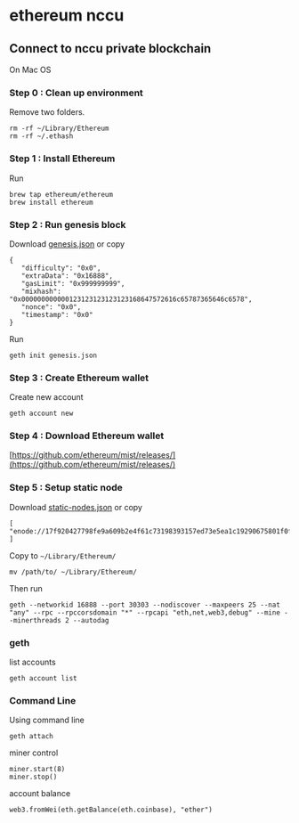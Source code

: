 # ethereum nccu

## Connect to nccu private blockchain

On Mac OS

### Step 0 : Clean up environment 

Remove two folders. 

```
rm -rf ~/Library/Ethereum
rm -rf ~/.ethash
```

### Step 1 : Install Ethereum

Run

```
brew tap ethereum/ethereum
brew install ethereum
```

### Step 2 : Run genesis block

Download [genesis.json](genesis.json) or copy

```
{
   "difficulty": "0x0",
   "extraData": "0x16888",
   "gasLimit": "0x999999999",
   "mixhash": "0x000000000000123123123123123168647572616c65787365646c6578",
   "nonce": "0x0",
   "timestamp": "0x0"
}
```

Run

```
geth init genesis.json
```

### Step 3 : Create Ethereum wallet

Create new account

```
geth account new
```

### Step 4 : Download Ethereum wallet

[https://github.com/ethereum/mist/releases/](https://github.com/ethereum/mist/releases/)

### Step 5 : Setup static node

Download [static-nodes.json](static-nodes.json) or copy

```
[
"enode://17f920427798fe9a609b2e4f61c73198393157ed73e5ea1c19290675801f0ff7f3df020b22edc7c999b4356149a4ca9e32f3e4d3d7534d01beda11dbff0c85ce@140.119.164.155:30303"
]
```

Copy to `~/Library/Ethereum/`

```
mv /path/to/ ~/Library/Ethereum/
```  

Then run 

```
geth --networkid 16888 --port 30303 --nodiscover --maxpeers 25 --nat "any" --rpc --rpccorsdomain "*" --rpcapi "eth,net,web3,debug" --mine --minerthreads 2 --autodag
```

### geth 

list accounts

```
geth account list
```

### Command Line

Using command line

```
geth attach
```

miner control

```
miner.start(8)
miner.stop()
```

account balance

```
web3.fromWei(eth.getBalance(eth.coinbase), "ether")
```
